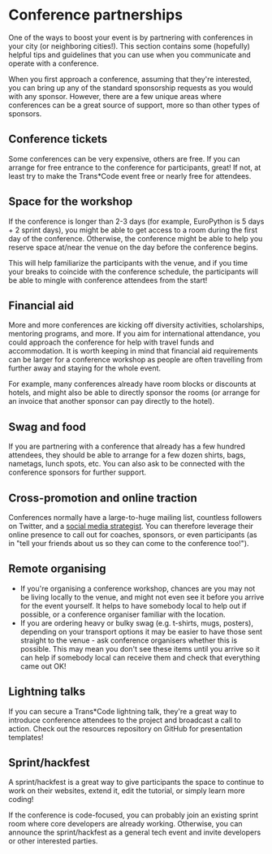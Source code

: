 # Conference partnerships

One of the ways to boost your event is by partnering with conferences in your city (or neighboring cities!). This section contains some (hopefully) helpful tips and guidelines that you can use when you communicate and operate with a conference.

When you first approach a conference, assuming that they're interested, you can bring up any of the standard sponsorship requests as you would with any sponsor. However, there are a few unique areas where conferences can be a great source of support, more so than other types of sponsors.


## Conference tickets

Some conferences can be very expensive, others are free. If you can arrange for free entrance to the conference for participants, great! If not, at least try to make the Trans\*Code event free or nearly free for attendees.

## Space for the workshop

If the conference is longer than 2-3 days (for example, EuroPython is 5 days + 2 sprint days), you might be able to get access to a room during the first day of the conference. Otherwise, the conference might be able to help you reserve space at/near the venue on the day before the conference begins. 

This will help familiarize the participants with the venue, and if you time your breaks to coincide with the conference schedule, the participants will be able to mingle with conference attendees from the start! 

## Financial aid 

More and more conferences are kicking off diversity activities, scholarships, mentoring programs, and more. If you aim for international attendance, you could approach the conference for help with travel funds and accommodation. It is worth keeping in mind that financial aid requirements can be larger for a conference workshop as people are often travelling from further away and staying for the whole event.

For example, many conferences already have room blocks or discounts at hotels, and might also be able to directly sponsor the rooms (or arrange for an invoice that another sponsor can pay directly to the hotel).

## Swag and food

If you are partnering with a conference that already has a few hundred attendees, they should be able to arrange for a few dozen shirts, bags, nametags, lunch spots, etc. You can also ask to be connected with the conference sponsors for further support.

## Cross-promotion and online traction

Conferences normally have a large-to-huge mailing list, countless followers on Twitter, and a [social media strategist](http://elitedaily.com/envision/these-20-photos-prove-that-you-take-your-job-title-way-too-seriously-photos/651099/). You can therefore leverage their online presence to call out for coaches, sponsors, or even participants (as in "tell your friends about us so they can come to the conference too!").

## Remote organising

* If you're organising a conference workshop, chances are you may not be living locally to the venue, and might not even see it before you arrive for the event yourself. It helps to have somebody local to help out if possible, or a conference organiser familiar with the location.
* If you are ordering heavy or bulky swag (e.g. t-shirts, mugs, posters), depending on your transport options it may be easier to have those sent straight to the venue - ask conference organisers whether this is possible. This may mean you don't see these items until you arrive so it can help if somebody local can receive them and check that everything came out OK!

## Lightning talks 

If you can secure a Trans\*Code lightning talk, they're a great way to introduce conference attendees to the project and broadcast a call to action. Check out the resources repository on GitHub for presentation templates!

## Sprint/hackfest

A sprint/hackfest is a great way to give participants the space to continue to work on their websites, extend it, edit the tutorial, or simply learn more coding! 

If the conference is code-focused, you can probably join an existing sprint room where core developers are already working. Otherwise, you can announce the sprint/hackfest as a general tech event and invite  developers or other interested parties. 
